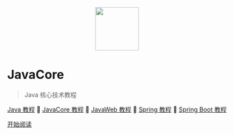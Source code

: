 <div align="center"><img width="100px" src="http://dunwu.test.upcdn.net/common/logo/zp.png" /></div>

# JavaCore

> Java 核心技术教程

[Java 教程](https://dunwu.github.io/java-tutorial/) 🔹 [JavaCore 教程](https://dunwu.github.io/javacore/) 🔹 [JavaWeb 教程](https://dunwu.github.io/javaweb/) 🔹 [Spring 教程](https://dunwu.github.io/spring-tutorial/) 🔹 [Spring Boot 教程](https://dunwu.github.io/spring-boot-tutorial/)  

[开始阅读](README.md)
